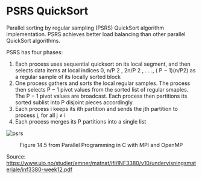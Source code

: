 # PSRS QuickSort
Parallel sorting by regular sampling (PSRS) QuickSort algorithm implementation. PSRS achieves better load balancing than other parallel QuickSort algorithms.


PSRS has four phases:
1. Each process uses sequential quicksort on its local segment, and
then selects data items at local indices
0, n/P
2
, 2n/P
2
, . . .,
(
P
− 1)(n/P2) as a regular sample of its
locally sorted block
2. One process gathers and sorts the local regular samples. The
process then selects
P
−
1 pivot values from the sorted list of
regular smaples. The
P
−
1 pivot values are broadcast. Each
process then partitions its sorted sublist into
P disjoint pieces
accordingly.
3. Each process
i keeps its
ith partition and sends the
jth partition
to process
j, for all
j $\neq$ i
4. Each process merges its
P partitions into a single list


![psrs](https://user-images.githubusercontent.com/2366125/194700169-bf13eb1c-5cc3-445c-9a6e-3d7a8e9f5815.png)

<p align="center">Figure 14.5 from Parallel Programming in C with MPI and OpenMP</p>


Source: https://www.uio.no/studier/emner/matnat/ifi/INF3380/v10/undervisningsmateriale/inf3380-week12.pdf
